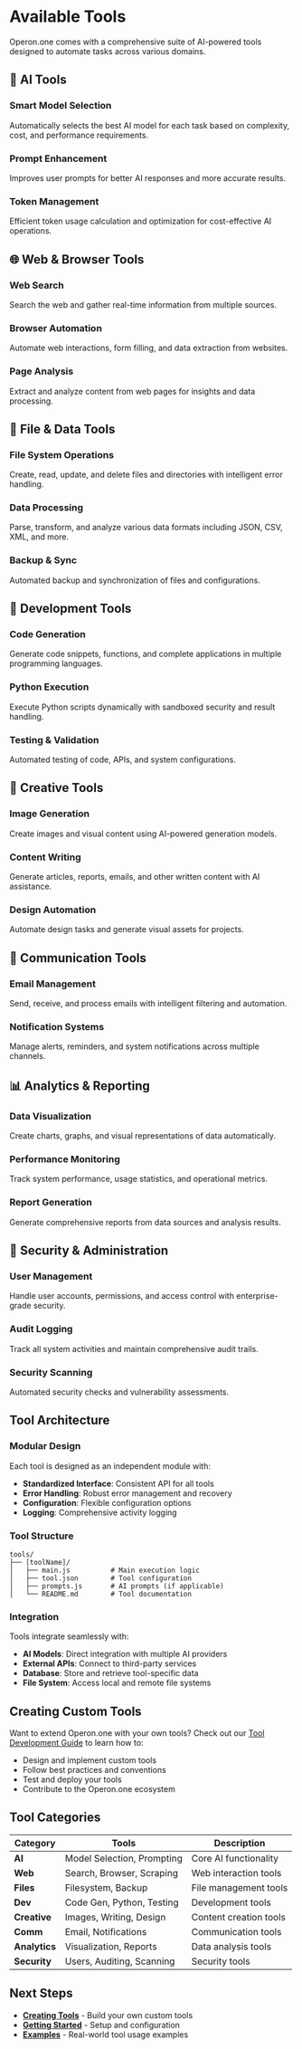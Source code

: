 # Available Tools

Operon.one comes with a comprehensive suite of AI-powered tools designed to automate tasks across various domains.

## 🤖 AI Tools

### Smart Model Selection

Automatically selects the best AI model for each task based on complexity, cost, and performance requirements.

### Prompt Enhancement

Improves user prompts for better AI responses and more accurate results.

### Token Management

Efficient token usage calculation and optimization for cost-effective AI operations.

## 🌐 Web & Browser Tools

### Web Search

Search the web and gather real-time information from multiple sources.

### Browser Automation

Automate web interactions, form filling, and data extraction from websites.

### Page Analysis

Extract and analyze content from web pages for insights and data processing.

## 💾 File & Data Tools

### File System Operations

Create, read, update, and delete files and directories with intelligent error handling.

### Data Processing

Parse, transform, and analyze various data formats including JSON, CSV, XML, and more.

### Backup & Sync

Automated backup and synchronization of files and configurations.

## 🔧 Development Tools

### Code Generation

Generate code snippets, functions, and complete applications in multiple programming languages.

### Python Execution

Execute Python scripts dynamically with sandboxed security and result handling.

### Testing & Validation

Automated testing of code, APIs, and system configurations.

## 🎨 Creative Tools

### Image Generation

Create images and visual content using AI-powered generation models.

### Content Writing

Generate articles, reports, emails, and other written content with AI assistance.

### Design Automation

Automate design tasks and generate visual assets for projects.

## 📧 Communication Tools

### Email Management

Send, receive, and process emails with intelligent filtering and automation.

### Notification Systems

Manage alerts, reminders, and system notifications across multiple channels.

## 📊 Analytics & Reporting

### Data Visualization

Create charts, graphs, and visual representations of data automatically.

### Performance Monitoring

Track system performance, usage statistics, and operational metrics.

### Report Generation

Generate comprehensive reports from data sources and analysis results.

## 🔐 Security & Administration

### User Management

Handle user accounts, permissions, and access control with enterprise-grade security.

### Audit Logging

Track all system activities and maintain comprehensive audit trails.

### Security Scanning

Automated security checks and vulnerability assessments.

## Tool Architecture

### Modular Design

Each tool is designed as an independent module with:

- **Standardized Interface**: Consistent API for all tools
- **Error Handling**: Robust error management and recovery
- **Configuration**: Flexible configuration options
- **Logging**: Comprehensive activity logging

### Tool Structure

```
tools/
├── [toolName]/
│   ├── main.js          # Main execution logic
│   ├── tool.json        # Tool configuration
│   ├── prompts.js       # AI prompts (if applicable)
│   └── README.md        # Tool documentation
```

### Integration

Tools integrate seamlessly with:

- **AI Models**: Direct integration with multiple AI providers
- **External APIs**: Connect to third-party services
- **Database**: Store and retrieve tool-specific data
- **File System**: Access local and remote file systems

## Creating Custom Tools

Want to extend Operon.one with your own tools? Check out our [Tool Development Guide](./creating-tools.md) to learn how to:

- Design and implement custom tools
- Follow best practices and conventions
- Test and deploy your tools
- Contribute to the Operon.one ecosystem

## Tool Categories

| Category      | Tools                      | Description            |
| ------------- | -------------------------- | ---------------------- |
| **AI**        | Model Selection, Prompting | Core AI functionality  |
| **Web**       | Search, Browser, Scraping  | Web interaction tools  |
| **Files**     | Filesystem, Backup         | File management tools  |
| **Dev**       | Code Gen, Python, Testing  | Development tools      |
| **Creative**  | Images, Writing, Design    | Content creation tools |
| **Comm**      | Email, Notifications       | Communication tools    |
| **Analytics** | Visualization, Reports     | Data analysis tools    |
| **Security**  | Users, Auditing, Scanning  | Security tools         |

## Next Steps

- [**Creating Tools**](./creating-tools.md) - Build your own custom tools
- [**Getting Started**](../getting-started.md) - Setup and configuration
- [**Examples**](examples) - Real-world tool usage examples
